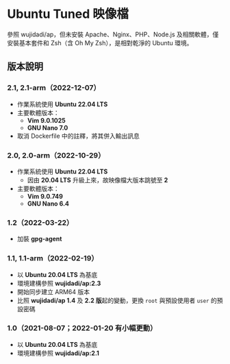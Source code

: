 # Ubuntu Tuned 映像檔

參照 wujidadi/ap，但未安裝 Apache、Nginx、PHP、Node.js 及相關軟體，僅安裝基本套件和 Zsh（含 Oh My Zsh），是相對乾淨的 Ubuntu 環境。

## 版本說明

### 2.1, 2.1-arm（2022-12-07）
* 作業系統使用 **Ubuntu 22.04 LTS**
* 主要軟體版本：
  * **Vim 9.0.1025**
  * **GNU Nano 7.0**
* 取消 Dockerfile 中的註釋，將其併入輸出訊息

### 2.0, 2.0-arm（2022-10-29）

* 作業系統使用 **Ubuntu 22.04 LTS**
  * 因由 **20.04 LTS** 升級上來，故映像檔大版本跳號至 **2**
* 主要軟體版本：
  * **Vim 9.0.749**
  * **GNU Nano 6.4**

### 1.2（2022-03-22）

* 加裝 **gpg-agent**

### 1.1, 1.1-arm（2022-02-19）

* 以 **Ubuntu 20.04 LTS** 為基底
* 環境建構參照 **wujidadi/ap:2.3**
* 開始同步建立 ARM64 版本
* 比照 **wujidadi/ap 1.4** 及 **2.2 版**起的變動，更換 `root` 與預設使用者 `user` 的預設密碼

### 1.0（2021-08-07；2022-01-20 有小幅更動）

* 以 **Ubuntu 20.04 LTS** 為基底
* 環境建構參照 **wujidadi/ap:2.1**
